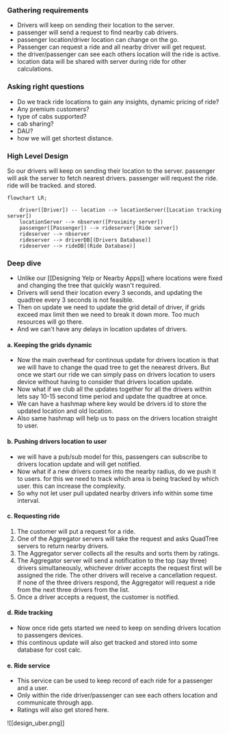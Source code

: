
### Gathering requirements

* Drivers will keep on sending their location to the server.
* passenger will send a request to find nearby cab drivers.
* passenger location/driver location can change on the go.
* Passenger can request a ride and all nearby driver will get request.
* the driver/passenger can see each others location will the ride is active.
* location data will be shared with server during ride for other calculations.


### Asking right questions

* Do we track ride locations to gain any insights, dynamic pricing of ride?
* Any premium customers?
* type of cabs supported?
* cab sharing?
* DAU?
* how we will get shortest distance.

### High Level Design

So our drivers will keep on sending their location to the server.
passenger will ask the server to fetch nearest drivers.
passenger will request the ride.
ride will be tracked. and stored.

```mermaid
flowchart LR;

	driver([Driver]) -- location --> locationServer([Location tracking server])
	locationServer --> nbserver([Proximity server])
	passenger([Passenger]) --> rideserver([Ride server])
	rideserver --> nbserver
	rideserver --> driverDB[(Drivers Database)]
	rideserver --> rideDB[(Ride Database)]
```


### Deep dive

* Unlike our [[Designing Yelp or Nearby Apps]] where locations were fixed and changing the tree that quickly wasn't required.
* Drivers will send their location every 3 seconds, and updating the quadtree every 3 seconds is not feasible.
* Then on update we need to update the grid detail of driver, if grids exceed max limit then we need to break it down more. Too much resources will go there.
* And we can't have any delays in location updates of drivers.


#### a. Keeping the grids dynamic
* Now the main overhead for continous update for drivers location is that we will have to change the quad tree to get the neearest drivers. But once we start our ride we can simply pass on drivers location to users device without having to consider that drivers location update.
* Now what if we club all the updates together for all the drivers within lets say 10-15 second time period and update the quadtree at once. 
* We can have a hashmap where key would be drivers id to store the updated location and old location.
* Also same hashmap will help us to pass on the drivers location straight to user.

#### b. Pushing drivers location to user
*  we will have a pub/sub model for this, passengers can subscribe to drivers location update and will get notified.
* Now what if a new drivers comes into the nearby radius, do we push it to users. for this we need to track which area is being tracked by which user. this can increase the complexity. 
* So why not let user pull updated nearby drivers info within some time interval.

#### c. Requesting ride
1. The customer will put a request for a ride.  
2. One of the Aggregator servers will take the request and asks QuadTree servers to return nearby drivers.
3. The Aggregator server collects all the results and sorts them by ratings.
4. The Aggregator server will send a notification to the top (say three) drivers simultaneously,
    whichever driver accepts the request first will be assigned the ride. The other drivers will receive a cancellation request. If none of the three drivers respond, the Aggregator will request a ride from the next three drivers from the list.
5. Once a driver accepts a request, the customer is notified.

#### d. Ride tracking
* Now once ride gets started we need to keep on sending drivers location to passengers devices.
* this continous update will also get tracked and stored into some database for cost calc.

#### e. Ride service
*  This service can be used to keep record of each ride for a passenger and a user.
* Only within the ride driver/passenger can see each others location and communicate through app.
* Ratings will also get stored here. 

![[design_uber.png]]